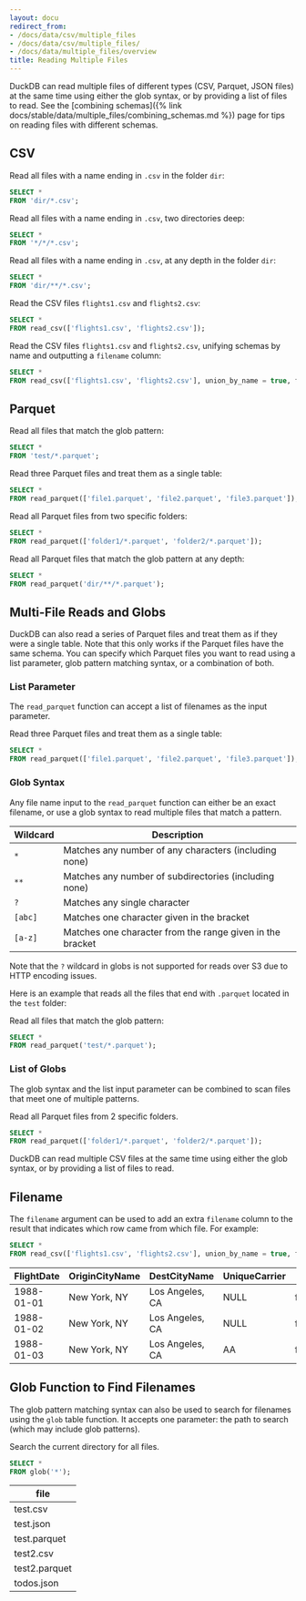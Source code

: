 ```yaml
---
layout: docu
redirect_from:
- /docs/data/csv/multiple_files
- /docs/data/csv/multiple_files/
- /docs/data/multiple_files/overview
title: Reading Multiple Files
---
```


DuckDB can read multiple files of different types (CSV, Parquet, JSON files) at the same time using either the glob syntax, or by providing a list of files to read.
See the [combining schemas]({% link docs/stable/data/multiple_files/combining_schemas.md %}) page for tips on reading files with different schemas.

## CSV

Read all files with a name ending in `.csv` in the folder `dir`:

```sql
SELECT *
FROM 'dir/*.csv';
```

Read all files with a name ending in `.csv`, two directories deep:

```sql
SELECT *
FROM '*/*/*.csv';
```

Read all files with a name ending in `.csv`, at any depth in the folder `dir`:

```sql
SELECT *
FROM 'dir/**/*.csv';
```

Read the CSV files `flights1.csv` and `flights2.csv`:

```sql
SELECT *
FROM read_csv(['flights1.csv', 'flights2.csv']);
```

Read the CSV files `flights1.csv` and `flights2.csv`, unifying schemas by name and outputting a `filename` column:

```sql
SELECT *
FROM read_csv(['flights1.csv', 'flights2.csv'], union_by_name = true, filename = true);
```

## Parquet

Read all files that match the glob pattern:

```sql
SELECT *
FROM 'test/*.parquet';
```

Read three Parquet files and treat them as a single table:

```sql
SELECT *
FROM read_parquet(['file1.parquet', 'file2.parquet', 'file3.parquet']);
```

Read all Parquet files from two specific folders:

```sql
SELECT *
FROM read_parquet(['folder1/*.parquet', 'folder2/*.parquet']);
```

Read all Parquet files that match the glob pattern at any depth:

```sql
SELECT *
FROM read_parquet('dir/**/*.parquet');
```

## Multi-File Reads and Globs

DuckDB can also read a series of Parquet files and treat them as if they were a single table. Note that this only works if the Parquet files have the same schema. You can specify which Parquet files you want to read using a list parameter, glob pattern matching syntax, or a combination of both.

### List Parameter

The `read_parquet` function can accept a list of filenames as the input parameter.

Read three Parquet files and treat them as a single table:

```sql
SELECT *
FROM read_parquet(['file1.parquet', 'file2.parquet', 'file3.parquet']);
```

### Glob Syntax

Any file name input to the `read_parquet` function can either be an exact filename, or use a glob syntax to read multiple files that match a pattern.

|  Wildcard  |                        Description                        |
|------------|-----------------------------------------------------------|
| `*`        | Matches any number of any characters (including none)     |
| `**`       | Matches any number of subdirectories (including none)     |
| `?`        | Matches any single character                              |
| `[abc]`    | Matches one character given in the bracket                |
| `[a-z]`    | Matches one character from the range given in the bracket |

Note that the `?` wildcard in globs is not supported for reads over S3 due to HTTP encoding issues.

Here is an example that reads all the files that end with `.parquet` located in the `test` folder:

Read all files that match the glob pattern:

```sql
SELECT *
FROM read_parquet('test/*.parquet');
```

### List of Globs

The glob syntax and the list input parameter can be combined to scan files that meet one of multiple patterns.

Read all Parquet files from 2 specific folders.

```sql
SELECT *
FROM read_parquet(['folder1/*.parquet', 'folder2/*.parquet']);
```

DuckDB can read multiple CSV files at the same time using either the glob syntax, or by providing a list of files to read.

## Filename

The `filename` argument can be used to add an extra `filename` column to the result that indicates which row came from which file. For example:

```sql
SELECT *
FROM read_csv(['flights1.csv', 'flights2.csv'], union_by_name = true, filename = true);
```

| FlightDate | OriginCityName |  DestCityName   | UniqueCarrier |   filename   |
|------------|----------------|-----------------|---------------|--------------|
| 1988-01-01 | New York, NY   | Los Angeles, CA | NULL          | flights1.csv |
| 1988-01-02 | New York, NY   | Los Angeles, CA | NULL          | flights1.csv |
| 1988-01-03 | New York, NY   | Los Angeles, CA | AA            | flights2.csv |

## Glob Function to Find Filenames

The glob pattern matching syntax can also be used to search for filenames using the `glob` table function.
It accepts one parameter: the path to search (which may include glob patterns).

Search the current directory for all files.

```sql
SELECT *
FROM glob('*');
```

|     file      |
|---------------|
| test.csv      |
| test.json     |
| test.parquet  |
| test2.csv     |
| test2.parquet |
| todos.json    |
